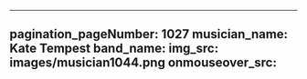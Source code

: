 ------
pagination_pageNumber: 1027
musician_name: Kate Tempest
band_name: 
img_src: images/musician1044.png
onmouseover_src: 
------